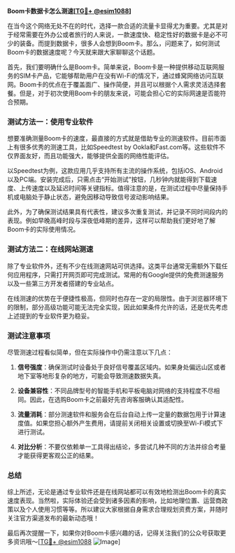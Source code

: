 **Boom卡数据卡怎么测速[[TG💪+ @esim1088](https://t.me/s/esim1088)]**

在当今这个网络无处不在的时代，选择一款合适的流量卡显得尤为重要。尤其是对于经常需要在外办公或者旅行的人来说，一款速度快、稳定性好的数据卡是必不可少的装备。而提到数据卡，很多人会想到Boom卡。那么，问题来了，如何测试Boom卡的数据速度呢？今天就来跟大家聊聊这个话题。

首先，我们要明确什么是Boom卡。简单来说，Boom卡是一种提供移动互联网服务的SIM卡产品，它能够帮助用户在没有Wi-Fi的情况下，通过蜂窝网络访问互联网。Boom卡的优点在于覆盖面广、操作简便，并且可以根据个人需求灵活选择套餐。但是，对于初次使用Boom卡的朋友来说，可能会担心它的实际网速是否能符合预期。

### 测试方法一：使用专业软件

想要准确测量Boom卡的速度，最直接的方式就是借助专业的测速软件。目前市面上有很多优秀的测速工具，比如Speedtest by Ookla和Fast.com等。这些软件不仅界面友好，而且功能强大，能够提供全面的网络性能评估。

以Speedtest为例，这款应用几乎支持所有主流的操作系统，包括iOS、Android以及PC端。安装完成后，只需点击“开始测试”按钮，几秒钟内就能得到下载速度、上传速度以及延迟时间等关键指标。值得注意的是，在测试过程中尽量保持手机或电脑处于静止状态，避免因移动导致信号波动影响结果。

此外，为了确保测试结果具有代表性，建议多次重复测试，并记录不同时间段内的表现。例如早晚高峰时段与深夜低峰期的差异，这样可以帮助我们更好地了解Boom卡的实际使用情况。

### 测试方法二：在线网站测速

除了专业软件外，还有不少在线测速网站可供选择。这类平台通常无需额外下载任何应用程序，只需打开网页即可完成测试。常用的有Google提供的免费测速服务以及一些第三方开发者搭建的专业站点。

在线测速的优势在于便捷性极高，但同时也存在一定的局限性。由于浏览器环境下的限制，部分高级功能可能无法完全实现，因此如果条件允许的话，还是优先考虑上述提到的专业软件更为稳妥。

### 测试注意事项

尽管测速过程看似简单，但在实际操作中仍需注意以下几点：

1. **信号强度**：确保测试时设备处于良好信号覆盖区域内。如果身处偏远山区或者地下室等地形复杂的地方，可能会导致测速数据失真。
   
2. **设备兼容性**：不同品牌型号的智能手机和平板电脑对网络的支持程度不尽相同。因此，在选购Boom卡之前最好先咨询客服确认其适配性。
   
3. **流量消耗**：部分测速软件和服务会在后台自动上传一定量的数据包用于计算速度值。如果您担心额外产生费用，请提前关闭相关设置或切换至Wi-Fi模式下进行测试。

4. **对比分析**：不要仅依赖单一工具得出结论，多尝试几种不同的方法并综合考量才能获得更客观公正的结果。

### 总结

综上所述，无论是通过专业软件还是在线网站都可以有效地检测出Boom卡的真实速度表现。当然啦，实际体验还会受到诸多因素的影响，比如地理位置、运营商政策以及个人使用习惯等等。所以建议大家根据自身需求合理规划资费方案，并随时关注官方渠道发布的最新动态哦！

最后再次提醒一下，如果你对Boom卡感兴趣的话，记得关注我们的公众号获取更多资讯哦～[[TG💪+ @esim1088](https://t.me/s/esim1088) ![Image](https://i.postimg.cc/4NQfJmqS/Snipaste-2025-05-13-00-14-12.png)]